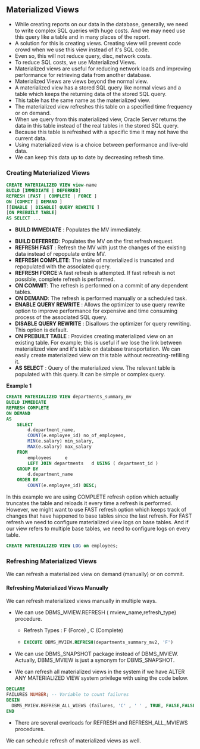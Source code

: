 ## Materialized Views

* While creating reports on our data in the database, generally, we need to write complex SQL queries with huge costs. And we may need use this query like a table and in many places of the report. 
* A solution for this is creating views. Creating view will prevent code crowd when we use this view instead of it's SQL code. 
* Even so, this will not reduce query, disc, network costs. 
* To reduce SQL costs, we use Materialized Views. 
* Materialized views are useful for reducing network loads and improving performance for retrieving data from another database. 
* Materialized Views are views beyond the normal view. 
* A materialized view has a stored SQL query like normal views and a table which keeps the returning data of the stored SQL query. 
* This table has the same name as the materialized view. 
* The materialized view refreshes this table on a specified time frequency or on demand. 
* When we query from this materialized view, Oracle Server returns the data in this table instead of the real tables in the stored SQL query. 
* Because this table is refreshed with a specific time it may not have the current data. 
* Using materialized view is a choice between performance and live-old data. 
* We can keep this data up to date by decreasing refresh time. 

### Creating Materialized Views

```sql
CREATE MATERIALIZED VIEW view-name 
BUILD [IMMEDIATE | DEFERRED]
REFRESH [FAST | COMPLETE | FORCE ]
ON [COMMIT | DEMAND ] 
[[ENABLE | DISABLE] QUERY REWRITE ]
[ON PREBUILT TABLE] 
AS SELECT ...
```

- **BUILD IMMEDIATE** : Populates the MV immediately. 
* **BUILD DEFERRED**: Populates the MV on the first refresh request. 
* **REFRESH FAST** : Refresh the MV with just the changes of the existing data instead of repopulate entire MV. 
* **REFRESH COMPLETE**: The table of materialized is truncated and repopulated with the associated query. 
* **REFRESH FORCE**:A fast refresh is attempted. If fast refresh is not possible, complete refresh is performed. 
* **ON COMMIT**: The refresh is performed on a commit of any dependent tables. 
* **ON DEMAND**: The refresh is performed manually or a scheduled task. 
* **ENABLE QUERY REWRITE** : Allows the optimizer to use query rewrite option to improve performance for expensive and time consuming process of the associated SQL query. 
* **DISABLE QUERY REWRITE** : Disallows the optimizer for query rewriting. This option is default. 
* **ON PREBUILT TABLE** : Provides creating materialized view on an existing table. For example; this is useful if we lose the link between materialized view and it's table on database transportation. We can easily create materialized view on this table without recreating-refilling it. 
* **AS SELECT** : Query of the materialized view. The relevant table is populated with this query. It can be simple or complex query. 

**Example 1**

```sql
CREATE MATERIALIZED VIEW departments_summary_mv 
BUILD IMMEDIATE
REFRESH COMPLETE
ON DEMAND
AS
    SELECT
        d.department_name,
        COUNT(e.employee_id) no_of_employees,
        MIN(e.salary) min_salary,
        MAX(e.salary) max_salary
    FROM
        employees     e
        LEFT JOIN departments   d USING ( department_id )
    GROUP BY
        d.department_name
    ORDER BY
        COUNT(e.employee_id) DESC;
```

In this example we are using COMPLETE refresh option which actually truncates the table and reloads it every time a refresh is performed. However, we might want to use FAST refresh option which keeps track of  changes that have happened to base tables since the last refresh. For FAST refresh we need to configure materialized view logs on base tables. And if our view refers to multiple base tables, we need to configure logs on every table.

```sql
CREATE MATERIALIZED VIEW LOG on employees;
```

### Refreshing Materialized Views

We can refresh a materialized view on demand (manually) or on commit. 

#### **Refreshing Materialized Views Manually** 

We can refresh materialized views manually in multiple ways. 

 * We can use DBMS_MVlEW.REFRESH ( mview_name,refresh_type) procedure. 
    * Refresh Types : F (Force) , C (Complete) 

    * ```sql
      EXECUTE DBMS_MVIEW.REFRESH(departments_summary_mv2, 'F')
      ```

 * We can use DBMS_SNAPSHOT package instead of DBMS_MVIEW. Actually, DBMS_MVIEW is just a synonym for DBMS_SNAPSHOT. 

 * We can refresh all materialized views in the system if we have ALTER ANY MATERIALIZED VIEW system privilege with using the code below. 

  ```sql
  DECLARE 
  FAILURES NUMBER; -- Variable to count failures
  BEGIN 
  	DBMS_MVIEW.REFRESH_ALL_WIEWS (failures, 'C' , ' ' , TRUE, FALSE,FALSE)
  END
  ```

 * There are several overloads for REFRESH and REFRESH_ALL_MVIEWS procedures.

We can schedule refresh of materialized views as well.